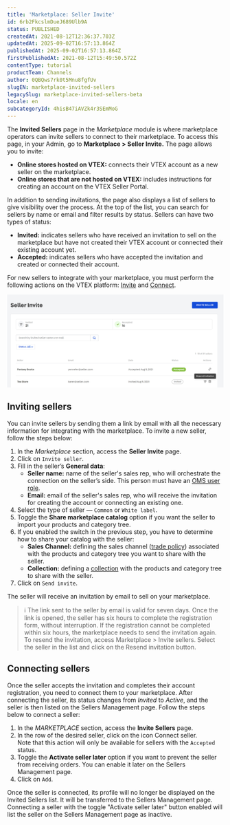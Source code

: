```yaml
---
title: 'Marketplace: Seller Invite'
id: 6rb2FkcslmDueJ689Ulb9A
status: PUBLISHED
createdAt: 2021-08-12T12:36:37.703Z
updatedAt: 2025-09-02T16:57:13.864Z
publishedAt: 2025-09-02T16:57:13.864Z
firstPublishedAt: 2021-08-12T15:49:50.572Z
contentType: tutorial
productTeam: Channels
author: 0QBQws7rk0t5Mnu8fgfUv
slugEN: marketplace-invited-sellers
legacySlug: marketplace-invited-sellers-beta
locale: en
subcategoryId: 4hisB47iAVZk4r3SEmMoG
---
```


The **Invited Sellers** page in the _Marketplace_ module is where marketplace operators can invite sellers to connect to their marketplace. To access this page, in your Admin, go to **Marketplace > Seller Invite.** The page allows you to invite: 

- **Online stores hosted on VTEX:** connects their VTEX account as a new seller on the marketplace.  
- **Online stores that are not hosted on VTEX:** includes instructions for creating an account on the VTEX Seller Portal.

In addition to sending invitations, the page also displays a list of sellers to give visibility over the process. At the top of the list, you can search for sellers by name or email and filter results by status. Sellers can have two types of status:

- **Invited:** indicates sellers who have received an invitation to sell on the marketplace but have not created their VTEX account or connected their existing account yet.  
- **Accepted:** indicates sellers who have accepted the invitation and created or connected their account.

For new sellers to integrate with your marketplace, you must perform the following actions on the VTEX platform: [Invite](#inviting-sellers) and [Connect](#connecting-sellers).

![EN seller invite](https://raw.githubusercontent.com/vtexdocs/help-center-content/refs/heads/main/docs/en/tutorials/sellers/seller-portal/marketplace-invited-sellers_1.jpg)

## Inviting sellers

You can invite sellers by sending them a link by email with all the necessary information for integrating with the marketplace. To invite a new seller, follow the steps below:

1. In the _Marketplace_ section, access the **Seller Invite** page.     
3. Click on `Invite seller`.    
4. Fill in the seller’s **General data**:
    - **Seller name:** name of the seller's sales rep, who will orchestrate the connection on the seller’s side. This person must have an [OMS user role](/en/tutorial/roles--7HKK5Uau2H6wxE1rH5oRbc#oms-full-access).     
    - **Email:** email of the seller's sales rep, who will receive the invitation for creating the account or connecting an existing one.  
5. Select the type of seller — `Common` or `White label`.    
6. Toggle the **Share marketplace catalog** option if you want the seller to import your products and category tree.     
7. If you enabled the switch in the previous step, you have to determine how to share your catalog with the seller:
    - **Sales Channel:** defining the sales channel ([trade policy](/en/tutorial/como-funciona-uma-politica-comercial--6Xef8PZiFm40kg2STrMkMV)) associated with the products and category tree you want to share with the seller.
    - **Collection:** defining a [collection](/en/tutorial/tipos-de-colecao--5tKnhh8tMGIrVL7Fqirq7n) with the products and category tree to share with the seller.     
8. Click on `Send invite`.     

The seller will receive an invitation by email to sell on your marketplace. 

> ℹ️ The link sent to the seller by email is valid for seven days. Once the link is opened, the seller has six hours to complete the registration form, without interruption. If the registration cannot be completed within six hours, the marketplace needs to send the invitation again. To resend the invitation, access Marketplace > Invite sellers. Select the seller in the list and click on the  <i class="fas fa-paper-plane"></i> Resend invitation button.

## Connecting sellers

Once the seller accepts the invitation and completes their account registration, you need to connect them to your marketplace. After connecting the seller, its status changes from _Invited_ to _Active_, and the seller is then listed on the Sellers Management page. Follow the steps below to connect a seller:

1. In the _MARKETPLACE_ section, access the **Invite Sellers** page.        
3. In the row of the desired seller, click on the icon  <i class="fas fa-link"></i> Connect seller.   
 Note that this action will only be available for sellers with the `Accepted` status.   
4. Toggle the **Activate seller later** option if you want to prevent the seller from receiving orders. You can enable it later on the Sellers Management page.  
5. Click on `Add`.  

Once the seller is connected, its profile will no longer be displayed on the Invited Sellers list. It will be transferred to the Sellers Management page. Connecting a seller with the toggle "Activate seller later" button enabled will list the seller on the Sellers Management page as inactive.
